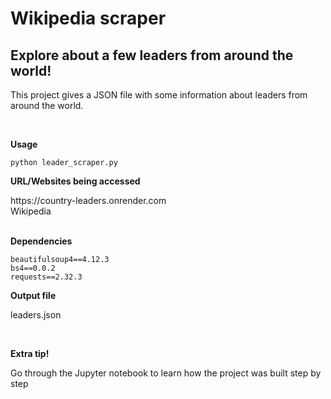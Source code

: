<h1> Wikipedia scraper </h1>
<h2> Explore about a few leaders from around the world!</h2>

<p> This project gives a JSON file with some information about leaders from around the world. </p></br>

<p><b>Usage</b></p>

```
python leader_scraper.py
```

<p><b>URL/Websites being accessed</b></p>
https://country-leaders.onrender.com </br>
Wikipedia </br></br>

<p><b>Dependencies</b></p>

```
beautifulsoup4==4.12.3
bs4==0.0.2
requests==2.32.3
```

<p><b>Output file</b></p>
<p>leaders.json</p></br>

<p><b>Extra tip!</b></p>
<p>Go through the Jupyter notebook to learn how the project was built step by step</p> </br>
